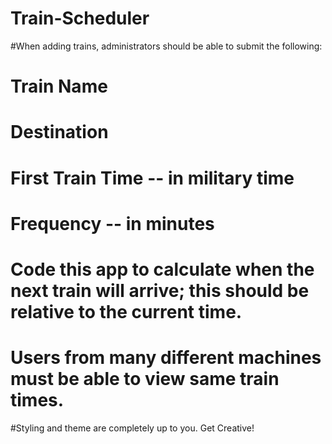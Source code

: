 # Train-Scheduler

#When adding trains, administrators should be able to submit the following:

# Train Name 
# Destination 
# First Train Time -- in military time
# Frequency -- in minutes
# Code this app to calculate when the next train will arrive; this should be relative to the current time.
# Users from many different machines must be able to view same train times.
#Styling and theme are completely up to you. Get Creative!